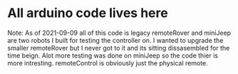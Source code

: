 # All arduino code lives here
Note: As of 2021-09-09 all of this code is legacy
remoteRover and miniJeep are two robots I built for testing the controller on. I wanted to upgrade the smaller remoteRover but I never got to it and its sitting dissasembled for the time beign. Alot more testing was done on miniJeep so the code thier is more intresting. remoteControl is obviously just the physical remote.
